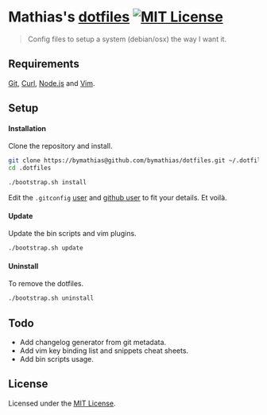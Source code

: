# Mathias's [dotfiles][home-url] [![MIT License][license-badge]][license-url]

> Config files to setup a system (debian/osx) the way I want it.

## Requirements

[Git][git-url], [Curl][curl-url], [Node.js][nodejs-url] and [Vim][vim-url].

## Setup

#### Installation

Clone the repository and install.

```sh
git clone https://bymathias@github.com/bymathias/dotfiles.git ~/.dotfiles
cd .dotfiles

./bootstrap.sh install
```

Edit the `.gitconfig` [user](https://github.com/bymathias/dotfiles/blob/master/git/.gitconfig#L1) and [github user](https://github.com/bymathias/dotfiles/blob/master/git/.gitconfig#L23) to fit your details. Et voilà.

#### Update

Update the bin scripts and vim plugins.

```sh
./bootstrap.sh update
```

#### Uninstall

To remove the dotfiles.

```sh
./bootstrap.sh uninstall
```

## Todo

- Add changelog generator from git metadata.
- Add vim key binding list and snippets cheat sheets.
- Add bin scripts usage.

## License

Licensed under the [MIT License][license-url].


<!-- Link Labels -->

[home-url]: https://github.com/bymathias/dotfiles

[license-badge]: http://img.shields.io/badge/license-MIT-blue.svg?style=flat-square
[license-url]:   https://github.com/bymathias/dotfiles/blob/master/LICENSE.md

[git-url]:    http://git-scm.com
[curl-url]:   http://curl.haxx.se
[nodejs-url]: https://nodejs.org
[vim-url]:    http://www.vim.org
